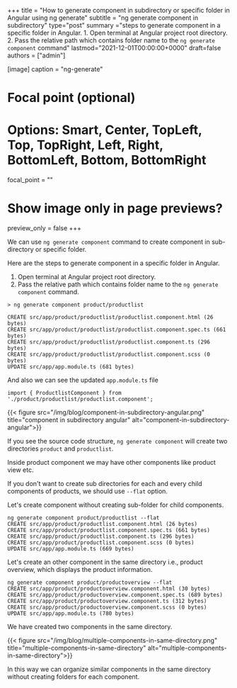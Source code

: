 +++
title = "How to generate component in subdirectory or specific folder in Angular using ng generate"
subtitle = "ng generate component in subdirectory"
type="post"
summary ="steps to generate component in a specific folder in Angular. 1. Open terminal at Angular project root directory. 2. Pass the relative path which contains folder name to the `ng generate component` command"
lastmod="2021-12-01T00:00:00+0000"
draft=false
authors = ["admin"]

[image]
  caption = "ng-generate"

  # Focal point (optional)
  # Options: Smart, Center, TopLeft, Top, TopRight, Left, Right, BottomLeft, Bottom, BottomRight
  focal_point = ""

  # Show image only in page previews?
  preview_only = false
+++

We can use `ng generate component` command to create component in sub-directory or specific folder. 

Here are the steps to generate component in a specific folder in Angular.

1. Open terminal at Angular project root directory.
2. Pass the relative path which contains folder name to the `ng generate component` command.

```
> ng generate component product/productlist 

CREATE src/app/product/productlist/productlist.component.html (26 bytes)
CREATE src/app/product/productlist/productlist.component.spec.ts (661 bytes)
CREATE src/app/product/productlist/productlist.component.ts (296 bytes)
CREATE src/app/product/productlist/productlist.component.scss (0 bytes)
UPDATE src/app/app.module.ts (681 bytes)

```

And also we can see the updated `app.module.ts` file

```
import { ProductlistComponent } from './product/productlist/productlist.component';

```

{{< figure src="/img/blog/component-in-subdirectory-angular.png" title="component in subdirectory angular" alt="component-in-subdirectory-angular">}}

If you see the source code structure, `ng generate component` will create two directories `product` and `productlist`. 

Inside product component we may have other components like product view etc. 

If you don't want to create sub directories for each and every child components of products, we should use `--flat` option.

Let's create component without creating sub-folder for child components. 

```
ng generate component product/productlist --flat
CREATE src/app/product/productlist.component.html (26 bytes)
CREATE src/app/product/productlist.component.spec.ts (661 bytes)
CREATE src/app/product/productlist.component.ts (296 bytes)
CREATE src/app/product/productlist.component.scss (0 bytes)
UPDATE src/app/app.module.ts (669 bytes)
```

Let's create an other component in the same directory i.e., product overview, which displays the product information.

```
ng generate component product/productoverview --flat
CREATE src/app/product/productoverview.component.html (30 bytes)
CREATE src/app/product/productoverview.component.spec.ts (689 bytes)
CREATE src/app/product/productoverview.component.ts (312 bytes)
CREATE src/app/product/productoverview.component.scss (0 bytes)
UPDATE src/app/app.module.ts (780 bytes)
```

We have created two components in the same directory. 

{{< figure src="/img/blog/multiple-components-in-same-directory.png" title="multiple-components-in-same-directory" alt="multiple-components-in-same-directory">}}

In this way we can organize similar components in the same directory without creating folders for each component.